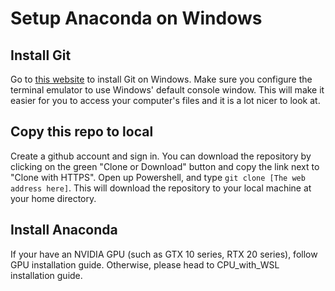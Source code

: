 # Setup Anaconda on Windows

## Install Git

Go to [this website](https://git-scm.com/downloads) to install Git on Windows. Make sure you configure the terminal emulator to use Windows' default console window. This will make it easier for you to access your computer's files and it is a lot nicer to look at.

## Copy this repo to local

Create a github account and sign in. You can download the repository by clicking on the green "Clone or Download" button and copy the link next to "Clone with HTTPS". Open up Powershell, and type `git clone [The web address here]`. This will download the repository to your local machine at your home directory.

## Install Anaconda

If your have an NVIDIA GPU (such as GTX 10 series, RTX 20 series), follow GPU installation guide. Otherwise, please head to CPU_with_WSL installation guide.
